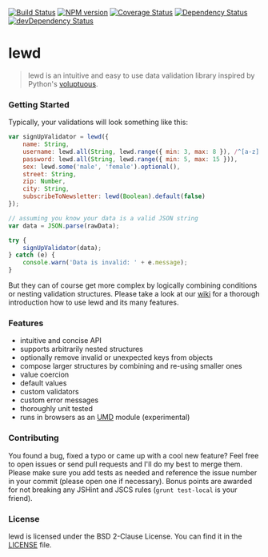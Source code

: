 [![Build Status](http://img.shields.io/travis/pigulla/lewd.svg?style=flat-square)](https://travis-ci.org/pigulla/lewd)
[![NPM version](http://img.shields.io/npm/v/lewd.svg?style=flat-square)](http://badge.fury.io/js/lewd)
[![Coverage Status](https://img.shields.io/coveralls/pigulla/lewd.svg?style=flat-square)](https://coveralls.io/r/pigulla/lewd)
[![Dependency Status](https://david-dm.org/pigulla/lewd.svg?style=flat-square)](https://david-dm.org/pigulla/lewd)
[![devDependency Status](https://david-dm.org/pigulla/lewd/dev-status.svg?style=flat-square)](https://david-dm.org/pigulla/lewd#info=devDependencies)

# lewd
> lewd is an intuitive and easy to use data validation library inspired by Python's [voluptuous](https://github.com/alecthomas/voluptuous).

### Getting Started
Typically, your validations will look something like this:
```javascript
var signUpValidator = lewd({
    name: String,
    username: lewd.all(String, lewd.range({ min: 3, max: 8 }), /^[a-z][a-z0-9]+$/i),
    password: lewd.all(String, lewd.range({ min: 5, max: 15 })),
    sex: lewd.some('male', 'female').optional(),
    street: String,
    zip: Number,
    city: String,
    subscribeToNewsletter: lewd(Boolean).default(false)
});

// assuming you know your data is a valid JSON string
var data = JSON.parse(rawData);

try {
    signUpValidator(data);
} catch (e) {
    console.warn('Data is invalid: ' + e.message);
}
```
But they can of course get more complex by logically combining conditions or nesting validation structures. Please take a look at our [wiki](https://github.com/pigulla/lewd/wiki) for a thorough introduction how to use lewd and its many features.

### Features
 - intuitive and concise API
 - supports arbitrarily nested structures
 - optionally remove invalid or unexpected keys from objects
 - compose larger structures by combining and re-using smaller ones
 - value coercion
 - default values
 - custom validators
 - custom error messages
 - thoroughly unit tested
 - runs in browsers as an [UMD](https://github.com/umdjs/umd) module (experimental)

### Contributing
You found a bug, fixed a typo or came up with a cool new feature? Feel free to open issues or send pull requests and I'll do my best to merge them. Please make sure you add tests as needed and reference the issue number in your commit (please open one if necessary). Bonus points are awarded for not breaking any JSHint and JSCS rules (`grunt test-local` is your friend).

### License
lewd is licensed under the BSD 2-Clause License. You can find it in the [LICENSE](LICENSE) file.
